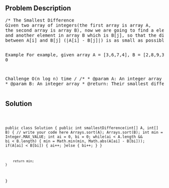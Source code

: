 <!--
<style>
  body { font-family: Arial, sans-serif; }
  .container { max-width: 100%; margin: 0 auto; padding: 10px; }
  .comment-block { background-color: #f9f9f9; padding: 10px; border-left: 5px solid #ccc; width: 200px; margin: 20px auto; overflow-wrap: break-word; white-space: pre-wrap; }
  .code-block { background-color: #f4f4f4; padding: 10px; border: 1px solid #ddd; width: 50%; margin: 20px auto; overflow-wrap: break-word; white-space: pre-wrap; }
</style>
-->

<div class='container'>
<h2>Problem Description</h2>
<div class='comment-block'>
<pre>
/* The Smallest Difference
Given two array of integers(the first array is array A, 
the second array is array B), now we are going to find a element in array A which is A[i], 
and another element in array B which is B[j], so that the difference 
between A[i] and B[j] (|A[i] - B[j]|) is as small as possible, return their smallest difference.

Example
For example, given array A = [3,6,7,4], B = [2,8,9,3], return 0

Challenge
O(n log n) time
*/
    /**
     * @param A: An integer array
     * @param B: An integer array
     * @return: Their smallest difference.
     */
</pre>
</div>

<h2>Solution</h2>
<div class='code-block'>
<pre><code class='language-java'>

public class Solution {
    public int smallestDifference(int[] A, int[] B) {
        // write your code here
        Arrays.sort(A);
        Arrays.sort(B);
        int min = Integer.MAX_VALUE;
        int ai = 0, bi = 0;
        while(ai < A.length && bi < B.length) {
            min = Math.min(min, Math.abs(A[ai] - B[bi]));
            if(A[ai] < B[bi]) {
                ai++;
            }else {
                bi++;
            }
        }
        
        return min;
    }
}</code></pre>
</div>
</div>
